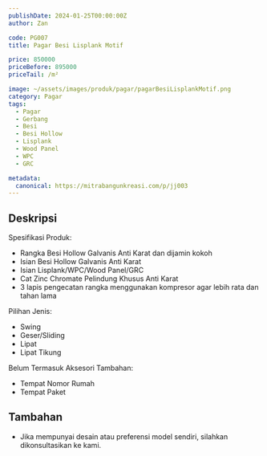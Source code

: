 ```yaml
---
publishDate: 2024-01-25T00:00:00Z
author: Zan

code: PG007
title: Pagar Besi Lisplank Motif

price: 850000
priceBefore: 895000
priceTail: /m²

image: ~/assets/images/produk/pagar/pagarBesiLisplankMotif.png
category: Pagar
tags:
  - Pagar
  - Gerbang
  - Besi
  - Besi Hollow
  - Lisplank
  - Wood Panel
  - WPC
  - GRC

metadata:
  canonical: https://mitrabangunkreasi.com/p/jj003
---
```


## Deskripsi

Spesifikasi Produk:
- Rangka Besi Hollow Galvanis Anti Karat dan dijamin kokoh
- Isian Besi Hollow Galvanis Anti Karat
- Isian Lisplank/WPC/Wood Panel/GRC
- Cat Zinc Chromate Pelindung Khusus Anti Karat
- 3 lapis pengecatan rangka menggunakan kompresor agar lebih rata dan tahan lama

Pilihan Jenis:
- Swing
- Geser/Sliding
- Lipat
- Lipat Tikung

Belum Termasuk Aksesori Tambahan:
- Tempat Nomor Rumah
- Tempat Paket

## Tambahan
- Jika mempunyai desain atau preferensi model sendiri, silahkan dikonsultasikan ke kami.